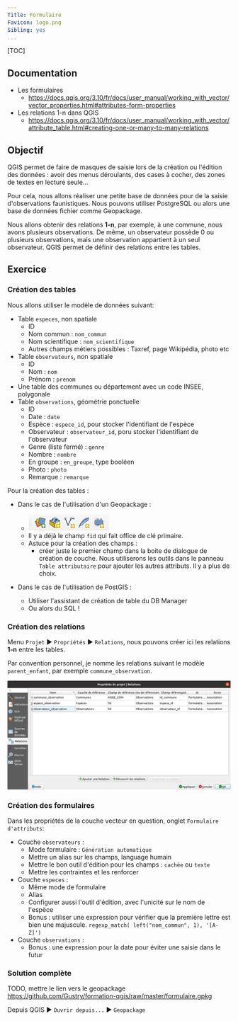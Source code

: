```yaml
---
Title: Formulaire
Favicon: logo.png
Sibling: yes
...
```


[TOC]

## Documentation

* Les formulaires
    * https://docs.qgis.org/3.10/fr/docs/user_manual/working_with_vector/vector_properties.html#attributes-form-properties
* Les relations 1-n dans QGIS
    * https://docs.qgis.org/3.10/fr/docs/user_manual/working_with_vector/attribute_table.html#creating-one-or-many-to-many-relations

## Objectif

QGIS permet de faire de masques de saisie lors de la création ou l'édition des données : avoir des menus déroulants, des
cases à cocher, des zones de textes en lecture seule...

Pour cela, nous allons réaliser une petite base de données pour de la saisie d'observations faunistiques. Nous pouvons
utiliser PostgreSQL ou alors une base de données fichier comme Geopackage.

Nous allons obtenir des relations **1-n**, par exemple, à une commune, nous avons plusieurs observations. De même, un
observateur possède 0 ou plusieurs observations, mais une observation appartient à un seul observateur. QGIS permet de
définir des relations entre les tables.

## Exercice

### Création des tables

Nous allons utiliser le modèle de données suivant:

* Table `especes`, non spatiale
    * ID
    * Nom commun : `nom_commun`
    * Nom scientifique : `nom_scientifique`
    * Autres champs métiers possibles : Taxref, page Wikipédia, photo etc
* Table `observateurs`, non spatiale
    * ID
    * Nom : `nom`
    * Prénom  : `prenom`
* Une table des communes ou département avec un code INSEE, polygonale
* Table `observations`, géométrie ponctuelle
    * ID
    * Date : `date`
    * Espèce : `espece_id`, pour stocker l'identifiant de l'espèce
    * Observateur : `observateur_id`, poru stocker l'identifiant de l'observateur
    * Genre (liste fermé) : `genre`
    * Nombre : `nombre`
    * En groupe : `en_groupe`, type booléen
    * Photo : `photo`
    * Remarque : `remarque`

Pour la création des tables :

* Dans le cas de l'utilisation d'un Geopackage :
    * ![](./media/layer_toolbar.png)
    * Il y a déjà le champ `fid` qui fait office de clé primaire.
    * Astuce pour la création des champs :
        * créer juste le premier champ dans la boite de dialogue de création de couche. Nous utiliserons les outils dans le 
panneau `Table attributaire` pour ajouter les autres attributs. Il y a plus de choix.

* Dans le cas de l'utilisation de PostGIS : 
    * Utiliser l'assistant de création de table du DB Manager
    * Ou alors du SQL !

### Création des relations

Menu `Projet` ▶ `Propriétés` ▶ `Relations`, nous pouvons créer ici les relations **1-n** entre les tables.

Par convention personnel, je nomme les relations suivant le modèle `parent_enfant`, par exemple `commune_observation`.

![](./media/relations.png)

### Création des formulaires

Dans les propriétés de la couche vecteur en question, onglet `Formulaire d'attributs`:
* Couche `observateurs` : 
    * Mode formulaire : `Génération automatique`
    * Mettre un alias sur les champs, language humain
    * Mettre le bon outil d'édition pour les champs : `cachée` ou `texte`
    * Mettre les contraintes et les renforcer
* Couche `especes` : 
    * Même mode de formulaire
    * Alias
    * Configurer aussi l'outil d'édition, avec l'unicité sur le nom de l'espèce
    * Bonus : utiliser une expression pour vérifier que la première lettre est bien une majuscule.
    `regexp_match( left("nom_commun", 1), '[A-Z]')`
* Couche `observations` : 
    * Bonus : une expression pour la date pour éviter une saisie dans le futur
    
### Solution complète

TODO, mettre le lien vers le geopackage
https://github.com/Gustry/formation-qgis/raw/master/formulaire.gpkg

Depuis QGIS ▶ `Ouvrir depuis...` ▶ `Geopackage`
